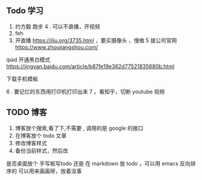 ## Todo 学习
1. 约方毅 跑步
4 . 可以不直播，开视频
2. feh
3. 开直播 https://iliu.org/3735.html ，要买摄像头 ，慢做
5 接公司官网 https://www.zhoujiangshou.com/

ipad 开通黑白模式
https://jingyan.baidu.com/article/b87fe19e362d77521835680b.html

下载手机模板

6 . 要记忆的东西用打印机打印出来
7 。看知乎，切断 youtube 视频

## TODO 博客
1. 博客放个搜索,看了下,不需要 , 调用的是 google 的接口
2. 在博客放个 todo 文章
3. 修改博客样式
4. 备份当前样式，然后改

是否桌面放个 手写板写todo 还是 在 markdown 放 todo ，可以用 emacs 反向排序的
可以用来画画呀，放着没事
